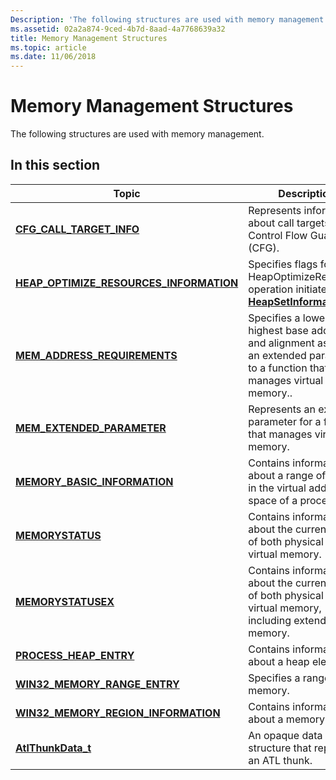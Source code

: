 ```yaml
---
Description: 'The following structures are used with memory management:'
ms.assetid: 02a2a874-9ced-4b7d-8aad-4a7768639a32
title: Memory Management Structures
ms.topic: article
ms.date: 11/06/2018
---
```


# Memory Management Structures

The following structures are used with memory management.

## In this section

| Topic | Description |
|-|-|
| [**CFG\_CALL\_TARGET\_INFO**](-cfg-call-target-info.md) | Represents information about call targets for Control Flow Guard (CFG). |
| [**HEAP\_OPTIMIZE\_RESOURCES\_INFORMATION**](/windows/desktop/api/winnt/ns-winnt-_heap_optimize_resources_information) | Specifies flags for a HeapOptimizeResources operation initiated with [**HeapSetInformation**](/windows/desktop/api/HeapApi/nf-heapapi-heapsetinformation). |
| [**MEM\_ADDRESS\_REQUIREMENTS**](/windows/desktop/api/winnt/ns-winnt-_mem_address_requirements) | Specifies a lowest and highest base address and alignment as part of an extended parameter to a function that manages virtual memory.. |
| [**MEM\_EXTENDED\_PARAMETER**](/windows/desktop/api/winnt/ns-winnt-mem_extended_parameter) | Represents an extended parameter for a function that manages virtual memory. |
| [**MEMORY\_BASIC\_INFORMATION**](/windows/desktop/api/winnt/ns-winnt-_memory_basic_information) | Contains information about a range of pages in the virtual address space of a process. |
| [**MEMORYSTATUS**](/windows/desktop/api/WinBase/ns-winbase-_memorystatus) | Contains information about the current state of both physical and virtual memory. |
| [**MEMORYSTATUSEX**](/windows/desktop/api/sysinfoapi/ns-sysinfoapi-_memorystatusex) | Contains information about the current state of both physical and virtual memory, including extended memory. |
| [**PROCESS\_HEAP\_ENTRY**](/windows/desktop/api/minwinbase/ns-minwinbase-_process_heap_entry) | Contains information about a heap element. |
| [**WIN32\_MEMORY\_RANGE\_ENTRY**](/windows/desktop/api/memoryapi/ns-memoryapi-_win32_memory_range_entry) | Specifies a range of memory. |
| [**WIN32\_MEMORY\_REGION\_INFORMATION**](/windows/desktop/api/memoryapi/ns-memoryapi-win32_memory_region_information) | Contains information about a memory region. |
| [**AtlThunkData\_t**](https://msdn.microsoft.com/en-us/library/Mt805050(v=VS.85).aspx) | An opaque data structure that represents an ATL thunk. |
